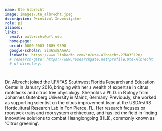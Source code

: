 ```yaml
---
name: Ute Albrecht
image: images/ute_albrecht.jpeg
description: Principal Investigator
role: pi
aliases:
links:
  email: ualbrecht@ufl.edu
  home-page: 
  orcid: 0000-0003-1889-9598
  google-scholar: 2im6Ss8AAAAJ
  linkedin: https://www.linkedin.com/in/ute-albrecht-27b035120/
  # research-gate: https://www.researchgate.net/profile/Ute-Albrecht
  # uf-directory:

---
```


Dr. Albrecht joined the UF/IFAS Southwest Florida Research and Education Center in January 2016, bringing with her a wealth of expertise in citrus rootstocks and citrus tree physiology. She holds a Ph.D. in Biology from Johannes Gutenberg University in Mainz, Germany. Previously, she worked as supporting scientist on the citrus improvement team at the USDA-ARS Horticultural Research Lab in Fort Pierce, FL. Her research focuses on rootstock traits and root system architecture, and has led the field in finding innovative solutions to combat Huanglongbing (HLB), commonly known as 'Citrus greening'.